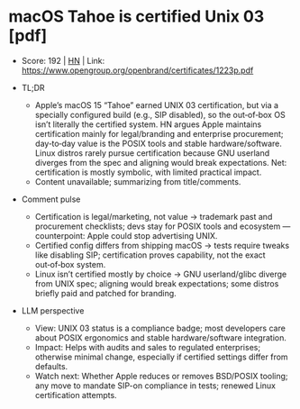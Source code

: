 # macOS Tahoe is certified Unix 03 [pdf]

- Score: 192 | [HN](https://news.ycombinator.com/item?id=45238930) | Link: https://www.opengroup.org/openbrand/certificates/1223p.pdf

- TL;DR
    - Apple’s macOS 15 “Tahoe” earned UNIX 03 certification, but via a specially configured build (e.g., SIP disabled), so the out‑of‑box OS isn’t literally the certified system. HN argues Apple maintains certification mainly for legal/branding and enterprise procurement; day‑to‑day value is the POSIX tools and stable hardware/software. Linux distros rarely pursue certification because GNU userland diverges from the spec and aligning would break expectations. Net: certification is mostly symbolic, with limited practical impact.
    - Content unavailable; summarizing from title/comments.

- Comment pulse
    - Certification is legal/marketing, not value → trademark past and procurement checklists; devs stay for POSIX tools and ecosystem — counterpoint: Apple could stop advertising UNIX.
    - Certified config differs from shipping macOS → tests require tweaks like disabling SIP; certification proves capability, not the exact out‑of‑box system.
    - Linux isn’t certified mostly by choice → GNU userland/glibc diverge from UNIX spec; aligning would break expectations; some distros briefly paid and patched for branding.

- LLM perspective
    - View: UNIX 03 status is a compliance badge; most developers care about POSIX ergonomics and stable hardware/software integration.
    - Impact: Helps with audits and sales to regulated enterprises; otherwise minimal change, especially if certified settings differ from defaults.
    - Watch next: Whether Apple reduces or removes BSD/POSIX tooling; any move to mandate SIP-on compliance in tests; renewed Linux certification attempts.
